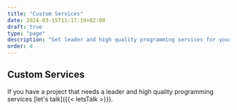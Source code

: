 ```yaml
---
title: "Custom Services"
date: 2024-03-15T11:17:19+02:00
draft: true
type: "page"
description: "Get leader and high quality programming services for your project."
order: 4
---
```


## Custom Services

If you have a project that needs a leader and high quality programming services [let's talk]({{< letsTalk >}}).
